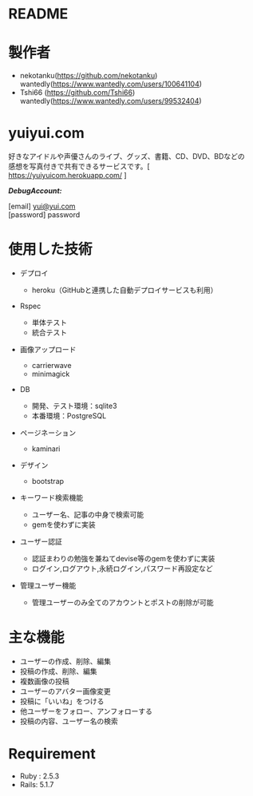 # README

# 製作者
+ nekotanku(https://github.com/nekotanku) wantedly(https://www.wantedly.com/users/100641104)  
+ Tshi66 (https://github.com/Tshi66) wantedly(https://www.wantedly.com/users/99532404)


# yuiyui.com

好きなアイドルや声優さんのライブ、グッズ、書籍、CD、DVD、BDなどの  
感想を写真付きで共有できるサービスです。[ https://yuiyuicom.herokuapp.com/ ]

***DebugAccount:***

[email] yui@yui.com  
[password] password

# 使用した技術
  
  + デプロイ
      + heroku（GitHubと連携した自動デプロイサービスも利用）
  
  + Rspec
      + 単体テスト
      + 統合テスト
  
  + 画像アップロード
      + carrierwave
      + minimagick
  
  + DB
      + 開発、テスト環境：sqlite3
      + 本番環境：PostgreSQL
  
  + ページネーション
      + kaminari
  
  + デザイン
      + bootstrap
    
  + キーワード検索機能
      + ユーザー名、記事の中身で検索可能
      + gemを使わずに実装
  
  + ユーザー認証
      + 認証まわりの勉強を兼ねてdevise等のgemを使わずに実装
      + ログイン,ログアウト,永続ログイン,パスワード再設定など
      
  + 管理ユーザー機能
      + 管理ユーザーのみ全てのアカウントとポストの削除が可能
      
# 主な機能
  
  + ユーザーの作成、削除、編集
  + 投稿の作成、削除、編集
  + 複数画像の投稿
  + ユーザーのアバター画像変更
  + 投稿に「いいね」をつける
  + 他ユーザーをフォロー、アンフォローする
  + 投稿の内容、ユーザー名の検索 
  

# Requirement
   + Ruby : 2.5.3
   + Rails: 5.1.7
 
